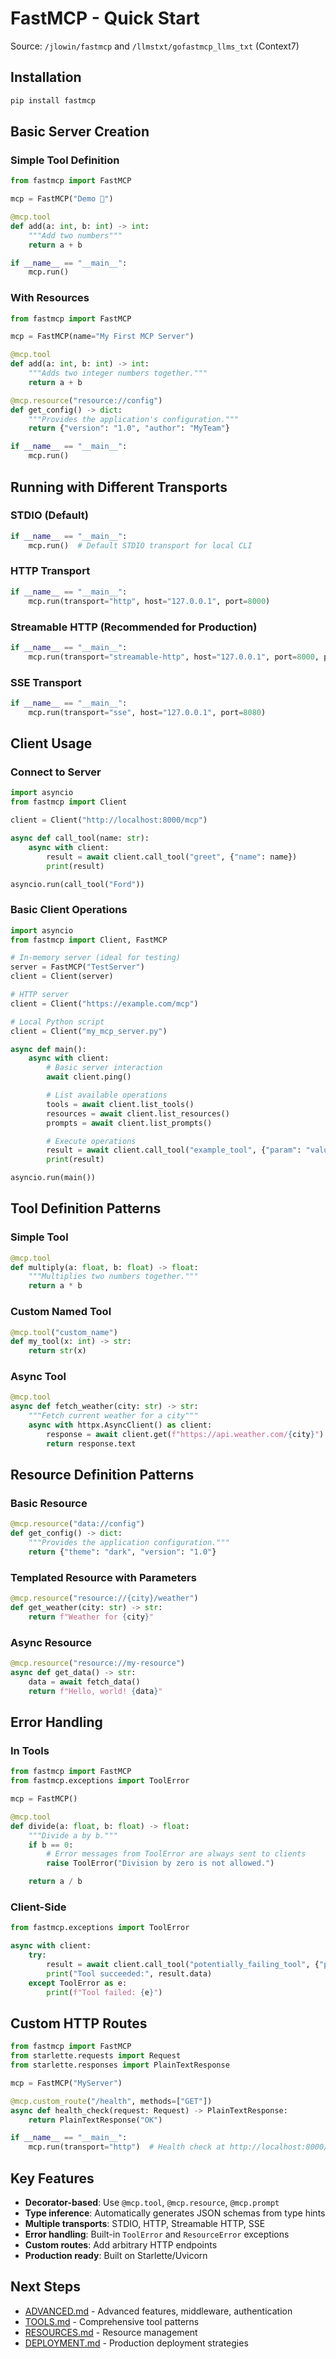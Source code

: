 # FastMCP - Quick Start

Source: `/jlowin/fastmcp` and `/llmstxt/gofastmcp_llms_txt` (Context7)

## Installation

```bash
pip install fastmcp
```

## Basic Server Creation

### Simple Tool Definition

```python
from fastmcp import FastMCP

mcp = FastMCP("Demo 🚀")

@mcp.tool
def add(a: int, b: int) -> int:
    """Add two numbers"""
    return a + b

if __name__ == "__main__":
    mcp.run()
```

### With Resources

```python
from fastmcp import FastMCP

mcp = FastMCP(name="My First MCP Server")

@mcp.tool
def add(a: int, b: int) -> int:
    """Adds two integer numbers together."""
    return a + b

@mcp.resource("resource://config")
def get_config() -> dict:
    """Provides the application's configuration."""
    return {"version": "1.0", "author": "MyTeam"}

if __name__ == "__main__":
    mcp.run()
```

## Running with Different Transports

### STDIO (Default)

```python
if __name__ == "__main__":
    mcp.run()  # Default STDIO transport for local CLI
```

### HTTP Transport

```python
if __name__ == "__main__":
    mcp.run(transport="http", host="127.0.0.1", port=8000)
```

### Streamable HTTP (Recommended for Production)

```python
if __name__ == "__main__":
    mcp.run(transport="streamable-http", host="127.0.0.1", port=8000, path="/mcp")
```

### SSE Transport

```python
if __name__ == "__main__":
    mcp.run(transport="sse", host="127.0.0.1", port=8080)
```

## Client Usage

### Connect to Server

```python
import asyncio
from fastmcp import Client

client = Client("http://localhost:8000/mcp")

async def call_tool(name: str):
    async with client:
        result = await client.call_tool("greet", {"name": name})
        print(result)

asyncio.run(call_tool("Ford"))
```

### Basic Client Operations

```python
import asyncio
from fastmcp import Client, FastMCP

# In-memory server (ideal for testing)
server = FastMCP("TestServer")
client = Client(server)

# HTTP server
client = Client("https://example.com/mcp")

# Local Python script
client = Client("my_mcp_server.py")

async def main():
    async with client:
        # Basic server interaction
        await client.ping()

        # List available operations
        tools = await client.list_tools()
        resources = await client.list_resources()
        prompts = await client.list_prompts()

        # Execute operations
        result = await client.call_tool("example_tool", {"param": "value"})
        print(result)

asyncio.run(main())
```

## Tool Definition Patterns

### Simple Tool

```python
@mcp.tool
def multiply(a: float, b: float) -> float:
    """Multiplies two numbers together."""
    return a * b
```

### Custom Named Tool

```python
@mcp.tool("custom_name")
def my_tool(x: int) -> str:
    return str(x)
```

### Async Tool

```python
@mcp.tool
async def fetch_weather(city: str) -> str:
    """Fetch current weather for a city"""
    async with httpx.AsyncClient() as client:
        response = await client.get(f"https://api.weather.com/{city}")
        return response.text
```

## Resource Definition Patterns

### Basic Resource

```python
@mcp.resource("data://config")
def get_config() -> dict:
    """Provides the application configuration."""
    return {"theme": "dark", "version": "1.0"}
```

### Templated Resource with Parameters

```python
@mcp.resource("resource://{city}/weather")
def get_weather(city: str) -> str:
    return f"Weather for {city}"
```

### Async Resource

```python
@mcp.resource("resource://my-resource")
async def get_data() -> str:
    data = await fetch_data()
    return f"Hello, world! {data}"
```

## Error Handling

### In Tools

```python
from fastmcp import FastMCP
from fastmcp.exceptions import ToolError

mcp = FastMCP()

@mcp.tool
def divide(a: float, b: float) -> float:
    """Divide a by b."""
    if b == 0:
        # Error messages from ToolError are always sent to clients
        raise ToolError("Division by zero is not allowed.")

    return a / b
```

### Client-Side

```python
from fastmcp.exceptions import ToolError

async with client:
    try:
        result = await client.call_tool("potentially_failing_tool", {"param": "value"})
        print("Tool succeeded:", result.data)
    except ToolError as e:
        print(f"Tool failed: {e}")
```

## Custom HTTP Routes

```python
from fastmcp import FastMCP
from starlette.requests import Request
from starlette.responses import PlainTextResponse

mcp = FastMCP("MyServer")

@mcp.custom_route("/health", methods=["GET"])
async def health_check(request: Request) -> PlainTextResponse:
    return PlainTextResponse("OK")

if __name__ == "__main__":
    mcp.run(transport="http")  # Health check at http://localhost:8000/health
```

## Key Features

- **Decorator-based**: Use `@mcp.tool`, `@mcp.resource`, `@mcp.prompt`
- **Type inference**: Automatically generates JSON schemas from type hints
- **Multiple transports**: STDIO, HTTP, Streamable HTTP, SSE
- **Error handling**: Built-in `ToolError` and `ResourceError` exceptions
- **Custom routes**: Add arbitrary HTTP endpoints
- **Production ready**: Built on Starlette/Uvicorn

## Next Steps

- [ADVANCED.md](ADVANCED.md) - Advanced features, middleware, authentication
- [TOOLS.md](TOOLS.md) - Comprehensive tool patterns
- [RESOURCES.md](RESOURCES.md) - Resource management
- [DEPLOYMENT.md](DEPLOYMENT.md) - Production deployment strategies
